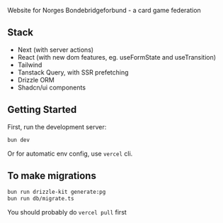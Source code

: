 Website for Norges Bondebridgeforbund - a card game federation

## Stack
- Next (with server actions)
- React (with new dom features, eg. useFormState and useTransition)
- Tailwind
- Tanstack Query, with SSR prefetching
- Drizzle ORM
- Shadcn/ui components


## Getting Started

First, run the development server:

```bash
bun dev
```

Or for automatic env config, use `vercel` cli.

## To make migrations
```bash
bun run drizzle-kit generate:pg
bun run db/migrate.ts
```

You should probably do `vercel pull` first
